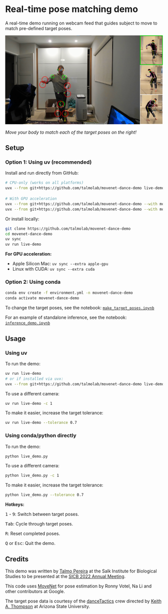 # Real-time pose matching demo

A real-time demo running on webcam feed that guides subject to move to match pre-defined target poses.

![Match the target pose!](screenshot.png "Screenshot of live demo.")

*Move your body to match each of the target poses on the right!*

## Setup

### Option 1: Using uv (recommended)

Install and run directly from GitHub:
```bash
# CPU-only (works on all platforms)
uvx --from git+https://github.com/talmolab/movenet-dance-demo live-demo

# With GPU acceleration
uvx --from git+https://github.com/talmolab/movenet-dance-demo --with movenet-dance-demo[cuda] live-demo      # Linux CUDA
uvx --from git+https://github.com/talmolab/movenet-dance-demo --with movenet-dance-demo[apple-gpu] live-demo # Apple Silicon
```

Or install locally:
```bash
git clone https://github.com/talmolab/movenet-dance-demo
cd movenet-dance-demo
uv sync
uv run live-demo
```

**For GPU acceleration:**
- Apple Silicon Mac: `uv sync --extra apple-gpu`
- Linux with CUDA: `uv sync --extra cuda`

### Option 2: Using conda

```bash
conda env create -f environment.yml -n movenet-dance-demo
conda activate movenet-dance-demo
```

To change the target poses, see the notebook: [`make_target_poses.ipynb`](make_target_poses.ipynb)

For an example of standalone inference, see the notebook: [`inference_demo.ipynb`](inference_demo.ipynb)


## Usage

### Using uv

To run the demo:
```bash
uv run live-demo
# or if installed via uvx:
uvx --from git+https://github.com/talmolab/movenet-dance-demo live-demo
```

To use a different camera:
```bash
uv run live-demo -c 1
```

To make it easier, increase the target tolerance:
```bash
uv run live-demo --tolerance 0.7
```

### Using conda/python directly

To run the demo:
```bash
python live_demo.py
```

To use a different camera:
```bash
python live_demo.py -c 1
```

To make it easier, increase the target tolerance:
```bash
python live_demo.py --tolerance 0.7
```

**Hotkeys:**

<kbd>1</kbd> - <kbd>9</kbd>: Switch between target poses.

<kbd>Tab</kbd>: Cycle through target poses.

<kbd>R</kbd>: Reset completed poses.

<kbd>Q</kbd> or <kbd>Esc</kbd>: Quit the demo.


## Credits
This demo was written by [Talmo Pereira](https://talmopereira.com) at the Salk Institute for Biological Studies to be presented at the [SICB 2022 Annual Meeting](http://burkclients.com/sicb/meetings/2022/site/workshops.html).

This code uses [MoveNet](https://blog.tensorflow.org/2021/05/next-generation-pose-detection-with-movenet-and-tensorflowjs.html) for pose estimation by Ronny Votel, Na Li and other contributors at Google.

The target pose data is courtesy of the [danceTactics](http://www.dancetactics.org/about) crew directed by [Keith A. Thompson](https://musicdancetheatre.asu.edu/profile/keith-thompson) at Arizona State University.
